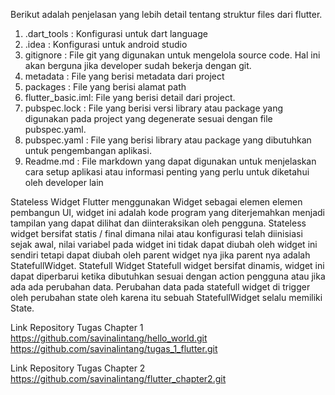 Berikut adalah penjelasan yang lebih detail tentang struktur files dari flutter. 
1. .dart_tools : Konfigurasi untuk dart language 
2. .idea : Konfigurasi untuk android studio 
3. gitignore : File git yang digunakan untuk mengelola source code. Hal ini akan berguna jika developer sudah bekerja dengan git. 
4. metadata : File yang berisi metadata dari project
5. packages : File yang berisi alamat path 
6. flutter_basic.iml: File yang berisi detail dari project. 
7. pubspec.lock : File yang berisi versi library atau package yang digunakan pada project yang degenerate sesuai dengan file pubspec.yaml. 
8. pubspec.yaml : File yang berisi library atau package yang dibutuhkan untuk pengembangan aplikasi. 
9. Readme.md : File markdown yang dapat digunakan untuk menjelaskan cara setup aplikasi atau informasi penting yang perlu untuk diketahui oleh developer lain

Stateless Widget Flutter menggunakan Widget sebagai elemen elemen pembangun UI, widget ini adalah kode program yang diterjemahkan menjadi tampilan yang dapat dilihat dan diinteraksikan oleh pengguna. Stateless widget bersifat statis / final dimana nilai atau konfigurasi telah diinisiasi sejak awal, nilai variabel pada widget ini tidak dapat diubah oleh widget ini sendiri tetapi dapat diubah oleh parent widget nya jika parent nya adalah StatefullWidget. 
Statefull Widget Statefull widget bersifat dinamis, widget ini dapat diperbarui ketika dibutuhkan sesuai dengan action pengguna atau jika ada ada perubahan data. Perubahan data pada statefull widget di trigger oleh perubahan state oleh karena itu sebuah StatefullWidget selalu memiliki State.

Link Repository Tugas Chapter 1
https://github.com/savinalintang/hello_world.git 
https://github.com/savinalintang/tugas_1_flutter.git

Link Repository Tugas Chapter 2
https://github.com/savinalintang/flutter_chapter2.git
